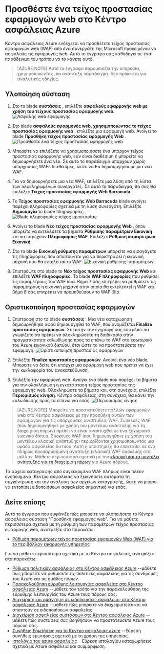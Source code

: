 <properties
   pageTitle="Προσθέστε ένα τείχος προστασίας εφαρμογών web στο Κέντρο ασφάλειας Azure | Microsoft Azure"
   description="Αυτό το έγγραφο δείχνει πώς μπορείτε να υλοποιήσετε το Κέντρο ασφάλειας Azure συστάσεις **Προσθήκη τείχος προστασίας εφαρμογής web** και **Finalize προστασίας εφαρμογών**."
   services="security-center"
   documentationCenter="na"
   authors="TerryLanfear"
   manager="MBaldwin"
   editor=""/>

<tags
   ms.service="security-center"
   ms.devlang="na"
   ms.topic="article"
   ms.tgt_pltfrm="na"
   ms.workload="na"
   ms.date="07/29/2016"
   ms.author="terrylan"/>

# <a name="add-a-web-application-firewall-in-azure-security-center"></a>Προσθέστε ένα τείχος προστασίας εφαρμογών web στο Κέντρο ασφάλειας Azure

Κέντρο ασφάλειας Azure ενδέχεται να προσθέτετε τείχος προστασίας εφαρμογών web (WAF) από ένα συνεργάτη της Microsoft προκειμένου να ασφαλούς τις εφαρμογές web. Αυτό το έγγραφο σάς καθοδηγεί σε ένα παράδειγμα του τρόπου να το κάνετε αυτό.

> [AZURE.NOTE] Αυτό το έγγραφο παρουσιάζει την υπηρεσία, χρησιμοποιώντας μια ανάπτυξη παράδειγμα.  Δεν πρόκειται για αναλυτικές οδηγίες.

## <a name="implement-the-recommendation"></a>Υλοποίηση σύσταση

1. Στο το blade **συστάσεις** , επιλέξτε **ασφαλούς εφαρμογής web με χρήση του τείχους προστασίας εφαρμογής web**.
![Ασφαλής web εφαρμογής][1]

2. Στο blade **ασφαλούς εφαρμογές web, χρησιμοποιώντας το τείχος προστασίας εφαρμογής web** , επιλέξτε μια εφαρμογή web. Ανοίγει το blade **Προσθήκη τείχος προστασίας εφαρμογής Web** .
![Προσθέστε ένα τείχος προστασίας εφαρμογής web][2]
3. Μπορείτε να επιλέξετε να χρησιμοποιήσετε ένα υπάρχον τείχος προστασίας εφαρμογής web, εάν είναι διαθέσιμη ή μπορείτε να δημιουργήσετε ένα νέο. Σε αυτό το παράδειγμα υπάρχουν χωρίς υπάρχουσες WAFs διαθέσιμες, ώστε να θα δημιουργήσουμε μια νέα WAF.

4. Για να δημιουργήσετε μια νέα WAF, επιλέξτε μια λύση από τη λίστα των ολοκληρωμένων συνεργάτες. Σε αυτό το παράδειγμα, θα σας θα επιλέξτε **Τείχος προστασίας εφαρμογής Web Barracuda**.
5. Το **Τείχος προστασίας εφαρμογής Web Barracuda** blade ανοίγει παρέχει πληροφορίες σχετικά με τη λύση συνεργάτη. Επιλέξτε **Δημιουργία** το blade πληροφορίες.
![Blade πληροφορίες τείχος προστασίας][3]

6. Ανοίγει το blade **Νέο τείχος προστασίας εφαρμογής Web** , όπου μπορείτε να εκτελέσετε τα βήματα **Ρύθμισης παραμέτρων Εικονική** και να παρέχουν **Πληροφορίες WAF**. Επιλέξτε **Ρύθμιση παραμέτρων Εικονική**.

7. Στο το blade **Εικονική ρύθμισης παραμέτρων** μπορείτε να εισαγάγετε τις πληροφορίες που απαιτούνται για να περιστραφεί η εικονική μηχανή που θα εκτελείται το WAF.
![Εικονική ρύθμισης παραμέτρων][4]
8. Επιστρέψτε στο blade το **Νέο τείχος προστασίας εφαρμογής Web** και επιλέξτε **WAF πληροφορίες**. Το blade **WAF πληροφορίες** που ρυθμίσει τις παραμέτρους του WAF ίδια. Βήμα 7 σάς επιτρέπει να ρυθμίσετε τις παραμέτρους η εικονική μηχανή στην οποία θα εκτελεστεί η WAF και βήμα 8 σάς επιτρέπει να προμηθεύσουν το WAF ίδια.

## <a name="finalize-application-protection"></a>Οριστικοποίηση προστασίας εφαρμογών

1. Επιστροφή στο το blade **συστάσεις** . Μια νέα καταχώρηση δημιουργήθηκε αφού δημιουργηθεί το WAF, που ονομάζεται **Finalize προστασίας εφαρμογών**. Σε αυτήν την εγγραφή σας επιτρέπει να γνωρίζετε ότι πρέπει να ολοκληρώσετε τη διαδικασία στην πραγματικότητα καλωδίωσης προς τα επάνω το WAF στο εσωτερικό του Azure εικονικού δικτύου, έτσι ώστε το να προστατεύσετε την εφαρμογή.
![Οριστικοποίηση προστασίας εφαρμογών][5]

2. Επιλέξτε **Finalize προστασίας εφαρμογών**. Ανοίγει ένα νέο blade. Μπορείτε να δείτε ότι υπάρχει μια εφαρμογή web που πρέπει να έχει την κυκλοφορία του ανακατεύθυνση.
3. Επιλέξτε την εφαρμογή web. Ανοίγει ένα blade που παρέχει τα βήματα για την ολοκλήρωση η εγκατάσταση τείχος προστασίας της εφαρμογής web. Ολοκληρώστε τα βήματα και, στη συνέχεια, επιλέξτε **Περιορισμός κίνηση**. Κέντρο ασφάλειας, στη συνέχεια, θα κάνει την καλωδίωσης προς τα επάνω για εσάς.
![Περιορισμός κίνηση][6]

> [AZURE.NOTE] Μπορείτε να προστατεύσετε πολλών εφαρμογών web στο Κέντρο ασφάλειας με την προσθήκη αυτών των εφαρμογών για τις υπάρχουσες αναπτύξεις WAF. Συσκευές WAF (που δημιουργήθηκε με χρήση του μοντέλου ανάπτυξης για τη διαχείριση πόρων) πρέπει να είναι αναπτυχθεί σε ένα ξεχωριστό εικονικό δίκτυο. Συσκευές WAF (που δημιουργήθηκε με χρήση του μοντέλου κλασική ανάπτυξης) περιορίζονται χρησιμοποιώντας μια ομάδα ασφαλείας δικτύου. Αυτή η υποστήριξη θα επεκταθεί σε ένα πλήρως προσαρμοσμένη ανάπτυξη (κλασική) WAF συσκευής στο μέλλον. Μάθετε περισσότερα σχετικά με την [κλασική και τα μοντέλα ανάπτυξης για τη διαχείριση πόρων](../azure-classic-rm.md) για Azure πόρους.

Τα αρχεία καταγραφής από συγκεκριμένο WAF πλήρως είναι πλέον ενοποιημένα. Κέντρο ασφάλειας να ξεκινήσετε αυτόματα τη συγκέντρωση και την ανάλυση των αρχείων καταγραφής, ώστε να μπορεί να εντοπίσει ειδοποιήσεων ασφαλείας σημαντικό για εσάς.

## <a name="see-also"></a>Δείτε επίσης

Αυτό το έγγραφο που εμφάνιζε πώς μπορείτε να υλοποιήσετε το Κέντρο ασφάλειας σύσταση "Προσθήκη εφαρμογής web". Για να μάθετε περισσότερα σχετικά με τη ρύθμιση των παραμέτρων τείχος προστασίας εφαρμογής web, ανατρέξτε στα παρακάτω:

- [Ρύθμιση παραμέτρων τείχος προστασίας εφαρμογών Web (WAF) για το περιβάλλον εφαρμογής υπηρεσίας](../app-service-web/app-service-app-service-environment-web-application-firewall.md)

Για να μάθετε περισσότερα σχετικά με το Κέντρο ασφάλειας, ανατρέξτε στα παρακάτω:

- [Ρύθμιση πολιτικών ασφάλειας στο Κέντρο ασφάλειας Azure](security-center-policies.md) --μάθετε πώς μπορείτε να ρυθμίσετε τις πολιτικές ασφαλείας για τις συνδρομές του Azure και τις ομάδες πόρων.
- [Παρακολούθηση εύρυθμης λειτουργίας ασφαλείας στο Κέντρο ασφάλειας Azure](security-center-monitoring.md) --μάθετε τον τρόπο για την παρακολούθηση της εύρυθμης λειτουργίας του Azure τους πόρους σας.
- [Διαχείριση και απάντηση σε ειδοποιήσεις ασφαλείας στο Κέντρο ασφάλειας Azure](security-center-managing-and-responding-alerts.md) --μάθετε πώς μπορείτε να διαχειριστείτε και να απαντούν σε ειδοποιήσεων ασφαλείας.
- [Διαχείριση ασφαλείας συστάσεων στο Κέντρο ασφάλειας Azure](security-center-recommendations.md) --μάθετε πώς συστάσεις σας βοηθήσουν να προστατεύσετε Azure τους πόρους σας.
- [Συνήθεις Ερωτήσεις για το Κέντρο ασφάλειας azure](security-center-faq.md) --Εύρεση συνήθεις ερωτήσεις σχετικά με τη χρήση της υπηρεσίας.
- [Ιστολόγιο του azure ασφαλείας](http://blogs.msdn.com/b/azuresecurity/) --Εύρεση ιστολογίου καταχωρήσεις σχετικά με Azure ασφάλεια και συμμόρφωση.

<!--Image references-->
[1]: ./media/security-center-add-web-application-firewall/secure-web-application.png
[2]:./media/security-center-add-web-application-firewall/add-a-waf.png
[3]: ./media/security-center-add-web-application-firewall/info-blade.png
[4]: ./media/security-center-add-web-application-firewall/select-vm-config.png
[5]: ./media/security-center-add-web-application-firewall/finalize-waf.png
[6]: ./media/security-center-add-web-application-firewall/restrict-traffic.png
